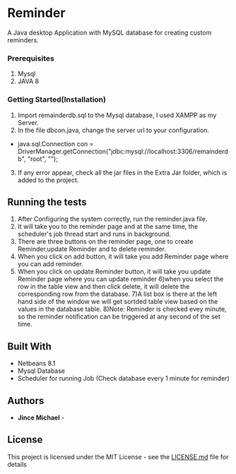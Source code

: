 # Reminder

A Java desktop Application with MySQL database for creating custom reminders.

### Prerequisites

1) Mysql
2) JAVA 8

###  Getting Started(Installation) 

1) Import remainderdb.sql to the Mysql database, I used XAMPP as my Server.
2) In the file dbcon.java, change the server url to your configuration.
*  java.sql.Connection con = DriverManager.getConnection("jdbc:mysql://localhost:3306/remainderdb", "root", "");
3) If any error appear, check all the jar files in the Extra Jar folder, which is added to the project.


## Running the tests
1) After Configuring the system correctly, run the reminder.java file.
2) It will take you to the reminder page and at the same time, the  scheduler's job thread start and runs in background.
3) There are three buttons on the reminder page, one to create Reminder,update Reminder and to delete reminder.
4) When you click on  add button, it will take you add Reminder page where you can add reminder.
5) When you click on update Reminder button, it will take you update Reminder page where you can update  reminder
6)when you select the row in the table view and then click delete, it will delete the corresponding row from the database.
7)A list box is there at the left hand side of the window we will get sortded table view based on the values in the database table.
8)Note: Reminder is checked evey minute, so the reminder notification can be triggered at any second of the set time.




## Built With

* Netbeans 8.1
* Mysql Database
* Scheduler for running Job (Check database every 1 minute for reminder)




## Authors

* **Jince Michael** - 



## License

This project is licensed under the MIT License - see the [LICENSE.md](LICENSE.md) file for details
